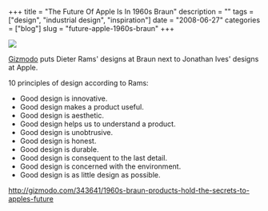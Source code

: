 +++
title = "The Future Of Apple Is In 1960s Braun"
description = ""
tags = ["design", "industrial design", "inspiration"]
date = "2008-06-27"
categories = ["blog"]
slug = "future-apple-1960s-braun"
+++



  <div class="notebook-screenshot"><a href="http://gizmodo.com/343641/1960s-braun-products-hold-the-secrets-to-apples-future"><img id='bluga-thumbnail-1320' class='bluga-thumbnail large' src='http://media.konigi.com/bluga/
wt486587c6345d1.jpg'/></a></div><p><a href="http://gizmodo.com/343641/1960s-braun-products-hold-the-secrets-to-apples-future">Gizmodo</a> puts Dieter Rams' designs at Braun next to Jonathan Ives' designs at Apple.</p>
<p>10 principles of design according to Rams:</p>
<ul>
<li>Good design is innovative.</li>
<li>Good design makes a product useful.</li>
<li>Good design is aesthetic.</li>
<li>Good design helps us to understand a product.</li>
<li>Good design is unobtrusive.</li>
<li>Good design is honest.</li>
<li>Good design is durable.</li>
<li>Good design is consequent to the last detail.</li>
<li>Good design is concerned with the environment.</li>
<li>Good design is as little design as possible.</li>
</ul>
    
  <a href="http://gizmodo.com/343641/1960s-braun-products-hold-the-secrets-to-apples-future">http://gizmodo.com/343641/1960s-braun-products-hold-the-secrets-to-apples-future</a>
